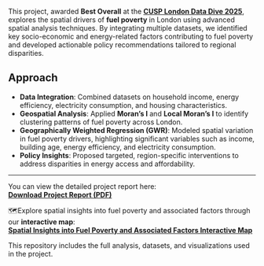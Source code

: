 This project, awarded **Best Overall** at the [**CUSP London Data Dive 2025**](https://cusplondon.ac.uk/), explores the spatial drivers of **fuel poverty** in London using advanced spatial analysis techniques. By integrating multiple datasets, we identified key socio-economic and energy-related factors contributing to fuel poverty and developed actionable policy recommendations tailored to regional disparities.  

## Approach  
- **Data Integration**: Combined datasets on household income, energy efficiency, electricity consumption, and housing characteristics.  
- **Geospatial Analysis**: Applied **Moran’s I** and **Local Moran’s I** to identify clustering patterns of fuel poverty across London.  
- **Geographically Weighted Regression (GWR)**: Modeled spatial variation in fuel poverty drivers, highlighting significant variables such as income, building age, energy efficiency, and electricity consumption.  
- **Policy Insights**: Proposed targeted, region-specific interventions to address disparities in energy access and affordability.  


---  

You can view the detailed project report here:  
[**Download Project Report (PDF)**](CUSP_Group_7.pdf)  

🗺Explore spatial insights into fuel poverty and associated factors through our **interactive map**:  
[**Spatial Insights into Fuel Poverty and Associated Factors Interactive Map**](https://verali0710.github.io/CUSP_project001/interactive_map_with_all_variables.html)  

This repository includes the full analysis, datasets, and visualizations used in the project.
